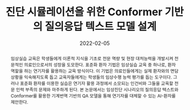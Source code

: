 ---
title: "진단 시뮬레이션을 위한 Conformer 기반의 질의응답 텍스트 모델 설계"
collection: publications
permalink: /publication/2020-dc2
date: 2022-02-05
venue: '제15회 융합 스마트미디어 시스템 워크샵'
paperurl: '/files/pdf/research/DC2_Conformer AI Simulation.pdf'
pubtype: 'domestic_conference'
# just display our icon symbols
#link: 'https://www.dbpia.co.kr/Journal/articleDetail?nodeId=NODE10448002'
#code: 'https://github.com/FIVEYOUNGWOO/USRP-Relay-Network-Testbed'
#github: 'https://github.com/FIVEYOUNGWOO/USRP-Relay-Network-Testbed'
citation: '김강민, 신영서, 최우열, 전찬준. 2022. &quot;진단 시뮬레이션을 위한 Conformer 기반의 질의응답 텍스트 모델 설계.&quot; <i>제15회 융합 스마트미디어 시스템 워크샵</i>, 2022.02.05 - 07.'
excerpt_separator: ""
abstract: "임상실습 교육은 학생들에게 이론적 지식을 기초로 전문 역량 및 현장 대처능력을 개발시켜 전문적인 의료인으로서의 성장을 도모한다. 표준화 환자 기법은 임상실습 교육 중 하나로, 환자 역할을 하는 연기자를 활용하는 교육 방식이다. 이 기법은 의료인들에게는 실제 환자와의 면담 상황을 익숙해지도록 돕고 교육자들에게는 학생들의 임상수행 능력 평가를 돕는 도구이다. 그러나 표준화 환자를 이용한 실습은 연기자 활용 과정에서 소모되는 인건비와 그들을 교육할 전문 인력 부족의 문제와 마주하게 된다. 본 논문에서는 임상진단 시나리오의 질의응답 텍스트와 Conformer를 활용한 기계번역 기반의 QA 모델을 통해 연기자를 대체할 수 있는 AI-환자를 제안한다."
---